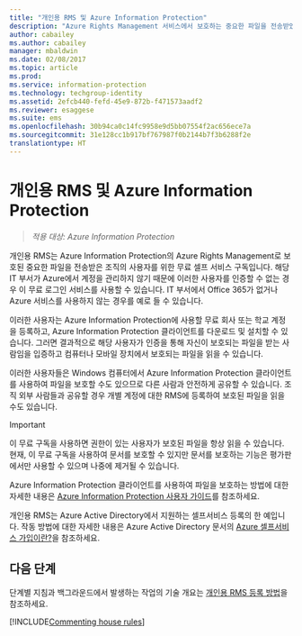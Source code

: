 ```yaml
---
title: "개인용 RMS 및 Azure Information Protection"
description: "Azure Rights Management 서비스에서 보호하는 중요한 파일을 전송받았으나 해당 IT 부서가 Azure에서 해당 사용자에 대한 계정을 관리하지 않아 인증이 불가능한 조직의 경우, 조직 내 사용자를 위한 무료 셀프 서비스 구독인 개인용 RMS에 대한 정보를 제공합니다."
author: cabailey
ms.author: cabailey
manager: mbaldwin
ms.date: 02/08/2017
ms.topic: article
ms.prod: 
ms.service: information-protection
ms.technology: techgroup-identity
ms.assetid: 2efcb440-fefd-45e9-872b-f471573aadf2
ms.reviewer: esaggese
ms.suite: ems
ms.openlocfilehash: 30b94ca0c14fc9958e9d5bb07554f2ac656ece7a
ms.sourcegitcommit: 31e128cc1b917bf767987f0b2144b7f3b6288f2e
translationtype: HT
---
```

# <a name="rms-for-individuals-and-azure-information-protection"></a>개인용 RMS 및 Azure Information Protection

>*적용 대상: Azure Information Protection*

개인용 RMS는 Azure Information Protection의 Azure Rights Management로 보호된 중요한 파일을 전송받은 조직의 사용자를 위한 무료 셀프 서비스 구독입니다. 해당 IT 부서가 Azure에서 계정을 관리하지 않기 때문에 이러한 사용자를 인증할 수 없는 경우 이 무료 로그인 서비스를 사용할 수 있습니다. IT 부서에서 Office 365가 없거나 Azure 서비스를 사용하지 않는 경우를 예로 들 수 있습니다.

이러한 사용자는 Azure Information Protection에 사용할 무료 회사 또는 학교 계정을 등록하고, Azure Information Protection 클라이언트를 다운로드 및 설치할 수 있습니다. 그러면 결과적으로 해당 사용자가 인증을 통해 자신이 보호되는 파일을 받는 사람임을 입증하고 컴퓨터나 모바일 장치에서 보호되는 파일을 읽을 수 있습니다.

이러한 사용자들은 Windows 컴퓨터에서 Azure Information Protection 클라이언트를 사용하여 파일을 보호할 수도 있으므로 다른 사람과 안전하게 공유할 수 있습니다. 조직 외부 사람들과 공유할 경우 개별 계정에 대한 RMS에 등록하여 보호된 파일을 읽을 수도 있습니다.

> [!IMPORTANT]
> 이 무료 구독을 사용하면 권한이 있는 사용자가 보호된 파일을 항상 읽을 수 있습니다. 현재, 이 무료 구독을 사용하여 문서를 보호할 수 있지만 문서를 보호하는 기능은 평가판에서만 사용할 수 있으며 나중에 제거될 수 있습니다. 

Azure Information Protection 클라이언트를 사용하여 파일을 보호하는 방법에 대한 자세한 내용은 [Azure Information Protection 사용자 가이드](../rms-client/client-user-guide.md)를 참조하세요.

개인용 RMS는 Azure Active Directory에서 지원하는 셀프서비스 등록의 한 예입니다. 작동 방법에 대한 자세한 내용은 Azure Active Directory 문서의 [Azure 셀프서비스 가입이란?](/active-directory/active-directory-self-service-signup)을 참조하세요. 

## <a name="next-steps"></a>다음 단계
단계별 지침과 백그라운드에서 발생하는 작업의 기술 개요는 [개인용 RMS 등록 방법](rms-for-individuals-user-sign-up.md)을 참조하세요. 

[!INCLUDE[Commenting house rules](../includes/houserules.md)]
